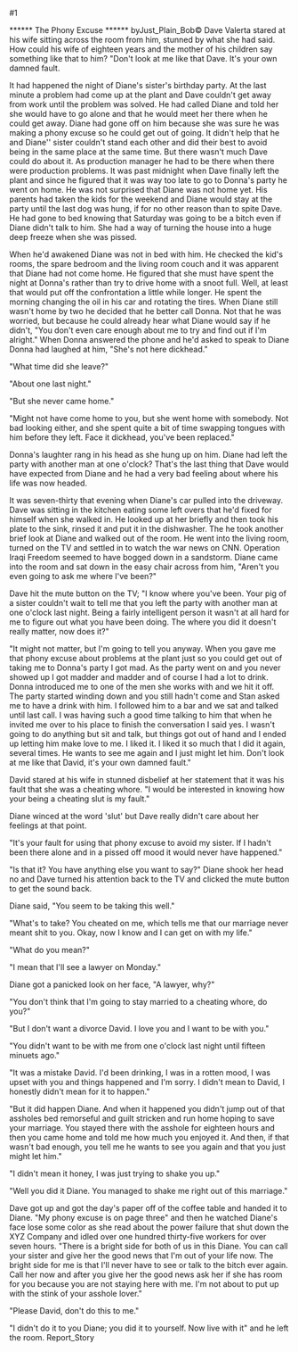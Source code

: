 #1 

 

 ****** The Phony Excuse ****** byJust_Plain_Bob© Dave Valerta stared at his wife sitting across the room from him, stunned by what she had said. How could his wife of eighteen years and the mother of his children say something like that to him? "Don't look at me like that Dave. It's your own damned fault. 

 It had happened the night of Diane's sister's birthday party. At the last minute a problem had come up at the plant and Dave couldn't get away from work until the problem was solved. He had called Diane and told her she would have to go alone and that he would meet her there when he could get away. Diane had gone off on him because she was sure he was making a phony excuse so he could get out of going. It didn't help that he and Diane'' sister couldn't stand each other and did their best to avoid being in the same place at the same time. But there wasn't much Dave could do about it. As production manager he had to be there when there were production problems. It was past midnight when Dave finally left the plant and since he figured that it was way too late to go to Donna's party he went on home. He was not surprised that Diane was not home yet. His parents had taken the kids for the weekend and Diane would stay at the party until the last dog was hung, if for no other reason than to spite Dave. He had gone to bed knowing that Saturday was going to be a bitch even if Diane didn't talk to him. She had a way of turning the house into a huge deep freeze when she was pissed. 

 When he'd awakened Diane was not in bed with him. He checked the kid's rooms, the spare bedroom and the living room couch and it was apparent that Diane had not come home. He figured that she must have spent the night at Donna's rather than try to drive home with a snoot full. Well, at least that would put off the confrontation a little while longer. He spent the morning changing the oil in his car and rotating the tires. When Diane still wasn't home by two he decided that he better call Donna. Not that he was worried, but because he could already hear what Diane would say if he didn't, "You don't even care enough about me to try and find out if I'm alright." When Donna answered the phone and he'd asked to speak to Diane Donna had laughed at him, "She's not here dickhead." 

 "What time did she leave?" 

 "About one last night." 

 "But she never came home." 

 "Might not have come home to you, but she went home with somebody. Not bad looking either, and she spent quite a bit of time swapping tongues with him before they left. Face it dickhead, you've been replaced." 

 Donna's laughter rang in his head as she hung up on him. Diane had left the party with another man at one o'clock? That's the last thing that Dave would have expected from Diane and he had a very bad feeling about where his life was now headed. 

 It was seven-thirty that evening when Diane's car pulled into the driveway. Dave was sitting in the kitchen eating some left overs that he'd fixed for himself when she walked in. He looked up at her briefly and then took his plate to the sink, rinsed it and put it in the dishwasher. The he took another brief look at Diane and walked out of the room. He went into the living room, turned on the TV and settled in to watch the war news on CNN. Operation Iraqi Freedom seemed to have bogged down in a sandstorm. Diane came into the room and sat down in the easy chair across from him, "Aren't you even going to ask me where I've been?" 

 Dave hit the mute button on the TV; "I know where you've been. Your pig of a sister couldn't wait to tell me that you left the party with another man at one o'clock last night. Being a fairly intelligent person it wasn't at all hard for me to figure out what you have been doing. The where you did it doesn't really matter, now does it?" 

 "It might not matter, but I'm going to tell you anyway. When you gave me that phony excuse about problems at the plant just so you could get out of taking me to Donna's party I got mad. As the party went on and you never showed up I got madder and madder and of course I had a lot to drink. Donna introduced me to one of the men she works with and we hit it off. The party started winding down and you still hadn't come and Stan asked me to have a drink with him. I followed him to a bar and we sat and talked until last call. I was having such a good time talking to him that when he invited me over to his place to finish the conversation I said yes. I wasn't going to do anything but sit and talk, but things got out of hand and I ended up letting him make love to me. I liked it. I liked it so much that I did it again, several times. He wants to see me again and I just might let him. Don't look at me like that David, it's your own damned fault." 

 David stared at his wife in stunned disbelief at her statement that it was his fault that she was a cheating whore. "I would be interested in knowing how your being a cheating slut is my fault." 

 Diane winced at the word 'slut' but Dave really didn't care about her feelings at that point. 

 "It's your fault for using that phony excuse to avoid my sister. If I hadn't been there alone and in a pissed off mood it would never have happened." 

 "Is that it? You have anything else you want to say?" Diane shook her head no and Dave turned his attention back to the TV and clicked the mute button to get the sound back. 

 Diane said, "You seem to be taking this well." 

 "What's to take? You cheated on me, which tells me that our marriage never meant shit to you. Okay, now I know and I can get on with my life." 

 "What do you mean?" 

 "I mean that I'll see a lawyer on Monday." 

 Diane got a panicked look on her face, "A lawyer, why?" 

 "You don't think that I'm going to stay married to a cheating whore, do you?" 

 "But I don't want a divorce David. I love you and I want to be with you." 

 "You didn't want to be with me from one o'clock last night until fifteen minuets ago." 

 "It was a mistake David. I'd been drinking, I was in a rotten mood, I was upset with you and things happened and I'm sorry. I didn't mean to David, I honestly didn't mean for it to happen." 

 "But it did happen Diane. And when it happened you didn't jump out of that assholes bed remorseful and guilt stricken and run home hoping to save your marriage. You stayed there with the asshole for eighteen hours and then you came home and told me how much you enjoyed it. And then, if that wasn't bad enough, you tell me he wants to see you again and that you just might let him." 

 

 "I didn't mean it honey, I was just trying to shake you up." 

 "Well you did it Diane. You managed to shake me right out of this marriage." 

 Dave got up and got the day's paper off of the coffee table and handed it to Diane. "My phony excuse is on page three" and then he watched Diane's face lose some color as she read about the power failure that shut down the XYZ Company and idled over one hundred thirty-five workers for over seven hours. "There is a bright side for both of us in this Diane. You can call your sister and give her the good news that I'm out of your life now. The bright side for me is that I'll never have to see or talk to the bitch ever again. Call her now and after you give her the good news ask her if she has room for you because you are not staying here with me. I'm not about to put up with the stink of your asshole lover." 

 "Please David, don't do this to me." 

 "I didn't do it to you Diane; you did it to yourself. Now live with it" and he left the room. Report_Story 
